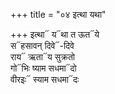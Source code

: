 +++
title = "०४ इत्था यथा"

+++
इत्था᳓ य᳓था त ऊत᳓ये  
स᳓हसावन् दिवे᳓-दिवे  
राय᳓ ऋता᳓य सुक्रतो  
गो᳓भिः ष्याम सधमा᳓दो  
वीरइः᳓ स्याम सधमा᳓दः